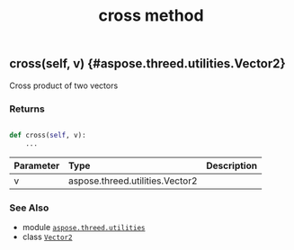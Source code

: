 ﻿---
title: cross method
second_title: Aspose.3D for Python via .NET API References
description: 
type: docs
weight: 30
url: /python-net/aspose.threed.utilities/vector2/cross/
is_root: false
---

## cross(self, v) {#aspose.threed.utilities.Vector2}

Cross product of two vectors


### Returns 





```python

def cross(self, v):
    ...
```


| Parameter | Type | Description |
| :- | :- | :- |
| v | aspose.threed.utilities.Vector2 |  |



### See Also
* module [`aspose.threed.utilities`](../../)
* class [`Vector2`](/3d/python-net/aspose.threed.utilities/vector2)
